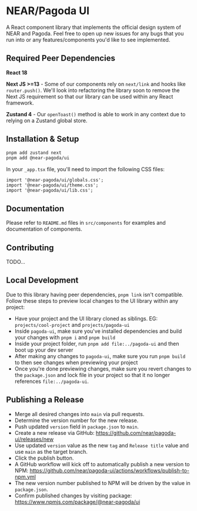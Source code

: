 # NEAR/Pagoda UI

A React component library that implements the official design system of NEAR and Pagoda. Feel free to open up new issues for any bugs that you run into or any features/components you'd like to see implemented.

## Required Peer Dependencies

**React 18**

**Next JS >=13** - Some of our components rely on `next/link` and hooks like `router.push()`. We'll look into refactoring the library soon to remove the Next JS requirement so that our library can be used within any React framework.

**Zustand 4** - Our `openToast()` method is able to work in any context due to relying on a Zustand global store.

## Installation & Setup

```bash
pnpm add zustand next
pnpm add @near-pagoda/ui
```

In your `_app.tsx` file, you'll need to import the following CSS files:

```tsx
import '@near-pagoda/ui/globals.css';
import '@near-pagoda/ui/theme.css';
import '@near-pagoda/ui/lib.css';
```

## Documentation

Please refer to `README.md` files in `src/components` for examples and documentation of components.

## Contributing

TODO...

## Local Development

Due to this library having peer dependencies, `pnpm link` isn't compatible. Follow these steps to preview local changes to the UI library within any project:

- Have your project and the UI library cloned as siblings. EG: `projects/cool-project` and `projects/pagoda-ui`
- Inside `pagoda-ui`, make sure you've installed dependencies and build your changes with `pnpm i` and `pnpm build`
- Inside your project folder, run `pnpm add file:../pagoda-ui` and then boot up your dev server
- After making any changes to `pagoda-ui`, make sure you run `pnpm build` to then see changes when previewing your project
- Once you're done previewing changes, make sure you revert changes to the `package.json` and lock file in your project so that it no longer references `file:../pagoda-ui`.

## Publishing a Release

- Merge all desired changes into `main` via pull requests.
- Determine the version number for the new release.
- Push updated `version` field in `package.json` to `main`.
- Create a new release via GitHub: https://github.com/near/pagoda-ui/releases/new
- Use updated `version` value as the new `tag` and `Release title` value and use `main` as the target branch.
- Click the publish button.
- A GitHub workflow will kick off to automatically publish a new version to NPM: https://github.com/near/pagoda-ui/actions/workflows/publish-to-npm.yml
- The new version number published to NPM will be driven by the value in `package.json`.
- Confirm published changes by visiting package: https://www.npmjs.com/package/@near-pagoda/ui
